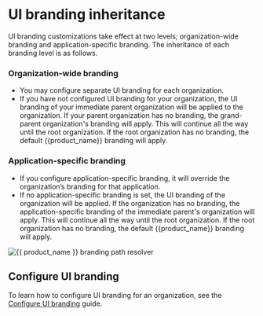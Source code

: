 # UI branding inheritance

UI branding customizations take effect at two levels; organization-wide branding and application-specific branding. The inheritance of each branding level is as follows.

### Organization-wide branding

- You may configure separate UI branding for each organization. 
- If you have not configured UI branding for your organization, the UI branding of your immediate parent  organization will be applied to the organization. If your parent organization has no branding, the  grand-parent organization's branding will apply. This will continue all the way until the root organization.  If the root organization has no branding, the default {{product_name}} branding will apply.

### Application-specific branding

- If you configure application-specific branding, it will override the organization’s branding for that  application.
- If no application-specific branding is set, the UI branding of the organization will be applied. If the  organization has no branding, the application-specific branding of the immediate parent's organization will  apply. This will continue all the way until the root organization. If the root organization has no branding, the default {{product_name}} branding will apply.

![{{ product_name }} branding path resolver]({{base_path}}/assets/img/guides/branding/generic-app-branding-resolver-path.png)


## Configure UI branding

To learn how to configure UI branding for an organization, see the [Configure UI branding]({{base_path}}/guides/branding/configure-ui-branding/) guide.
